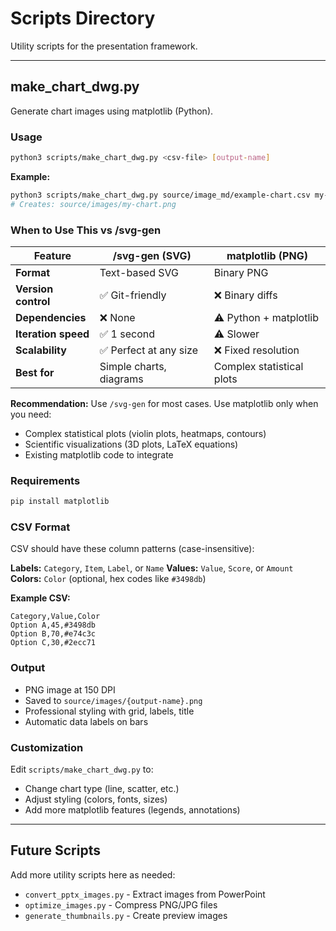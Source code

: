 # Scripts Directory

Utility scripts for the presentation framework.

---

## make_chart_dwg.py

Generate chart images using matplotlib (Python).

### Usage

```bash
python3 scripts/make_chart_dwg.py <csv-file> [output-name]
```

**Example:**
```bash
python3 scripts/make_chart_dwg.py source/image_md/example-chart.csv my-chart
# Creates: source/images/my-chart.png
```

### When to Use This vs /svg-gen

| Feature | /svg-gen (SVG) | matplotlib (PNG) |
|---------|----------------|------------------|
| **Format** | Text-based SVG | Binary PNG |
| **Version control** | ✅ Git-friendly | ❌ Binary diffs |
| **Dependencies** | ❌ None | ⚠️ Python + matplotlib |
| **Iteration speed** | ✅ 1 second | ⚠️ Slower |
| **Scalability** | ✅ Perfect at any size | ❌ Fixed resolution |
| **Best for** | Simple charts, diagrams | Complex statistical plots |

**Recommendation:** Use `/svg-gen` for most cases. Use matplotlib only when you need:
- Complex statistical plots (violin plots, heatmaps, contours)
- Scientific visualizations (3D plots, LaTeX equations)
- Existing matplotlib code to integrate

### Requirements

```bash
pip install matplotlib
```

### CSV Format

CSV should have these column patterns (case-insensitive):

**Labels:** `Category`, `Item`, `Label`, or `Name`
**Values:** `Value`, `Score`, or `Amount`
**Colors:** `Color` (optional, hex codes like `#3498db`)

**Example CSV:**
```csv
Category,Value,Color
Option A,45,#3498db
Option B,70,#e74c3c
Option C,30,#2ecc71
```

### Output

- PNG image at 150 DPI
- Saved to `source/images/{output-name}.png`
- Professional styling with grid, labels, title
- Automatic data labels on bars

### Customization

Edit `scripts/make_chart_dwg.py` to:
- Change chart type (line, scatter, etc.)
- Adjust styling (colors, fonts, sizes)
- Add more matplotlib features (legends, annotations)

---

## Future Scripts

Add more utility scripts here as needed:
- `convert_pptx_images.py` - Extract images from PowerPoint
- `optimize_images.py` - Compress PNG/JPG files
- `generate_thumbnails.py` - Create preview images
